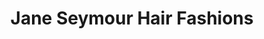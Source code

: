 ---
title: "Jane Seymour Hair Fashions"
url: /cambridge/jane-seymour-hair-fashions/
shop: Friseur
---